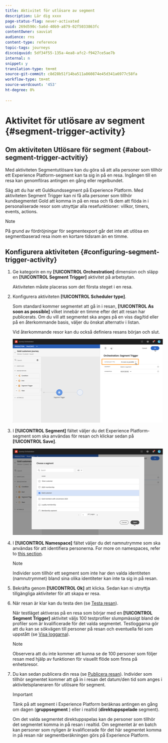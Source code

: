 ```yaml
---
title: Aktivitet för utlösare av segment
description: Lär dig xxxx
page-status-flag: never-activated
uuid: 269d590c-5a6d-40b9-a879-02f5033863fc
contentOwner: sauviat
audience: rns
content-type: reference
topic-tags: journeys
discoiquuid: 5df34f55-135a-4ea8-afc2-f9427ce5ae7b
internal: n
snippet: y
translation-type: tm+mt
source-git-commit: c8d28b51f14ba511a860874e45d341a6977c58fa
workflow-type: tm+mt
source-wordcount: '453'
ht-degree: 0%

---
```



# Aktivitet för utlösare av segment {#segment-trigger-activity}

## Om aktiviteten Utlösare för segment {#about-segment-trigger-actvitiy}

Med aktiviteten Segmentutlösare kan du göra så att alla personer som tillhör ett Experience Platform-segment kan ta sig in på en resa. Ingången till en resa kan genomföras antingen en gång eller regelbundet.

Säg att du har ett Guldkundssegment på Experience Platform. Med aktiviteten Segment Trigger kan ni få alla personer som tillhör kundsegmentet Gold att komma in på en resa och få dem att flöda in i personaliserade resor som utnyttjar alla resefunktioner: villkor, timers, events, actions.

>[!NOTE]
>
>På grund av fördröjningar för segmentexport går det inte att utlösa en segmentbaserad resa inom en kortare tidsram än en timme.

## Konfigurera aktiviteten {#configuring-segment-trigger-activity}

1. Ge kategorin en ny **[!UICONTROL Orchestration]** dimension och släpp en **[!UICONTROL Segment Trigger]** aktivitet på arbetsytan.

   Aktiviteten måste placeras som det första steget i en resa.

1. Konfigurera aktiviteten **[!UICONTROL Scheduler type]**.

   Som standard kommer segmentet att gå in i resan, **[!UICONTROL As soon as possible]** vilket innebär en timme efter det att resan har publicerats. Om du vill att segmentet ska anges på en viss dag/tid eller på en återkommande basis, väljer du önskat alternativ i listan.

   Vid återkommande resor kan du också definiera resans början och slut.

   ![](../assets/segment-trigger-schedule.png)

1. I **[!UICONTROL Segment]** fältet väljer du det Experience Platform-segment som ska användas för resan och klickar sedan på **[!UICONTROL Save]**.

   ![](../assets/segment-trigger-segment-selection.png)

1. I **[!UICONTROL Namespace]** fältet väljer du det namnutrymme som ska användas för att identifiera personerna. For more on namespaces, refer to [this section](../event/selecting-the-namespace.md).

   >[!NOTE]
   >
   >Individer som tillhör ett segment som inte har den valda identiteten (namnutrymmet) bland sina olika identiteter kan inte ta sig in på resan.

1. Bekräfta genom **[!UICONTROL Ok]** att klicka. Sedan kan ni utnyttja tillgängliga aktiviteter för att skapa er resa.

1. När resan är klar kan du testa den (se [Testa resan](../building-journeys/testing-the-journey.md)).

   När testläget aktiveras på en resa som börjar med en **[!UICONTROL Segment Trigger]** aktivitet väljs 100 testprofiler slumpmässigt bland de profiler som är kvalificerade för det valda segmentet. Testloggarna gör att du kan se sökvägen till personer på resan och eventuella fel som uppstått (se [Visa loggarna](../building-journeys/testing-the-journey.md#viewing_logs)).

   >[!NOTE]
   >
   >Observera att du inte kommer att kunna se de 100 personer som följer resan med hjälp av funktionen för visuellt flöde som finns på enhetsresor.

1. Du kan sedan publicera din resa (se [Publicera resan](../building-journeys/publishing-the-journey.md)). Individer som tillhör segmentet kommer att gå in i resan det datum/den tid som anges i aktivitetsplaneraren för utlösare för segment.

   >[!IMPORTANT]
   >
   >Tänk på att segment i Experience Platform beräknas antingen en gång om dagen (**gruppsegment** ) eller i realtid (**direktuppspelade** segment).
   >
   >Om det valda segmentet direktuppspelas kan de personer som tillhör det segmentet komma in på resan i realtid. Om segmentet är en batch kan personer som nyligen är kvalificerade för det här segmentet komma in på resan när segmentberäkningen görs på Experience Platform.
